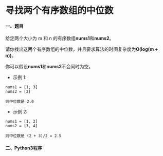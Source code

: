 # 寻找两个有序数组的中位数

#### 一、题目

给定两个大小为 m 和 n 的有序数组**nums1**和**nums2**。

请你找出这两个有序数组的中位数，并且要求算法的时间复杂度为**O(log(m + n))**。

你可以假设**nums1**和**nums2**不会同时为空。

* 示例 1:
```
nums1 = [1, 3]
nums2 = [2]

则中位数是 2.0
```
* 示例 2:
```
nums1 = [1, 2]
nums2 = [3, 4]

则中位数是 (2 + 3)/2 = 2.5
```
#### 二、Python3程序
